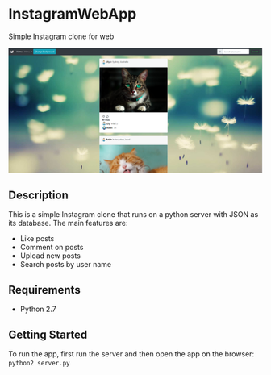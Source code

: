 # InstagramWebApp
Simple Instagram clone for web

![Screenshot](screenshot.png)

## Description
This is a simple Instagram clone that runs on a python server with JSON as its database.
The main features are:
- Like posts
- Comment on posts
- Upload new posts
- Search posts by user name

## Requirements
- Python 2.7

## Getting Started
To run the app, first run the server and then open the app on the browser:
`python2 server.py`

